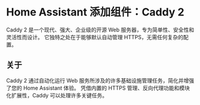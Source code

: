# Home Assistant 添加组件：Caddy 2

Caddy 2 是一个现代、强大、企业级的开源 Web 服务器，专为简单性、安全性和灵活性而设计。
它独特之处在于能够默认自动管理 HTTPS，无需任何复杂的配置。

## 关于

Caddy 2 通过自动化运行 Web 服务所涉及的许多基础设施管理任务，简化并增强了您的 Home Assistant 体验。
凭借内置的 HTTPS 管理、反向代理功能和模块化扩展性，Caddy 可以处理许多关键任务。